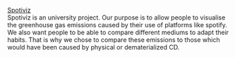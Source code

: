 [Spotiviz](https://roipancakes.github.io/spotiviz/)   
Spotiviz is an university project. Our purpose is to allow people to visualise the greenhouse gas emissions caused by their use of platforms like spotify.
We also want people to be able to compare different mediums to adapt their habits. That is why we chose to compare these emissions to those which would have been caused by physical or dematerialized CD.

